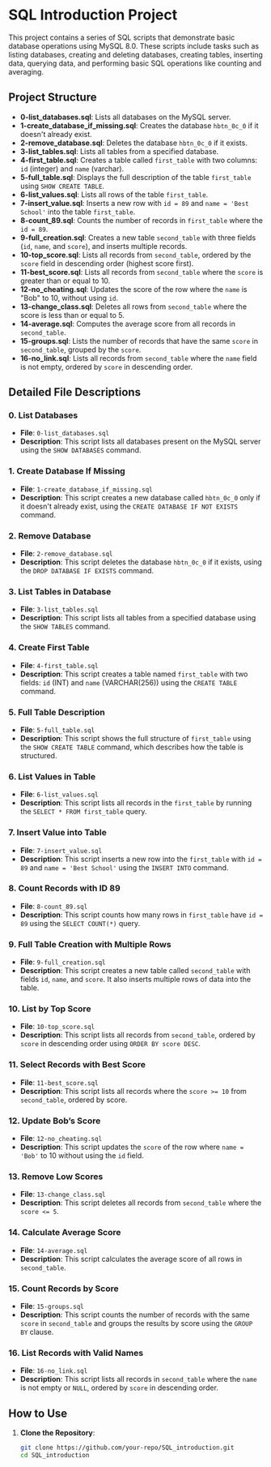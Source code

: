 # SQL Introduction Project

This project contains a series of SQL scripts that demonstrate basic database operations using MySQL 8.0. These scripts include tasks such as listing databases, creating and deleting databases, creating tables, inserting data, querying data, and performing basic SQL operations like counting and averaging.

## Project Structure

- **0-list_databases.sql**: Lists all databases on the MySQL server.
- **1-create_database_if_missing.sql**: Creates the database `hbtn_0c_0` if it doesn't already exist.
- **2-remove_database.sql**: Deletes the database `hbtn_0c_0` if it exists.
- **3-list_tables.sql**: Lists all tables from a specified database.
- **4-first_table.sql**: Creates a table called `first_table` with two columns: `id` (integer) and `name` (varchar).
- **5-full_table.sql**: Displays the full description of the table `first_table` using `SHOW CREATE TABLE`.
- **6-list_values.sql**: Lists all rows of the table `first_table`.
- **7-insert_value.sql**: Inserts a new row with `id = 89` and `name = 'Best School'` into the table `first_table`.
- **8-count_89.sql**: Counts the number of records in `first_table` where the `id = 89`.
- **9-full_creation.sql**: Creates a new table `second_table` with three fields (`id`, `name`, and `score`), and inserts multiple records.
- **10-top_score.sql**: Lists all records from `second_table`, ordered by the `score` field in descending order (highest score first).
- **11-best_score.sql**: Lists all records from `second_table` where the `score` is greater than or equal to 10.
- **12-no_cheating.sql**: Updates the score of the row where the `name` is "Bob" to 10, without using `id`.
- **13-change_class.sql**: Deletes all rows from `second_table` where the score is less than or equal to 5.
- **14-average.sql**: Computes the average score from all records in `second_table`.
- **15-groups.sql**: Lists the number of records that have the same `score` in `second_table`, grouped by the `score`.
- **16-no_link.sql**: Lists all records from `second_table` where the `name` field is not empty, ordered by `score` in descending order.

## Detailed File Descriptions

### 0. List Databases
- **File**: `0-list_databases.sql`
- **Description**: This script lists all databases present on the MySQL server using the `SHOW DATABASES` command.

### 1. Create Database If Missing
- **File**: `1-create_database_if_missing.sql`
- **Description**: This script creates a new database called `hbtn_0c_0` only if it doesn't already exist, using the `CREATE DATABASE IF NOT EXISTS` command.

### 2. Remove Database
- **File**: `2-remove_database.sql`
- **Description**: This script deletes the database `hbtn_0c_0` if it exists, using the `DROP DATABASE IF EXISTS` command.

### 3. List Tables in Database
- **File**: `3-list_tables.sql`
- **Description**: This script lists all tables from a specified database using the `SHOW TABLES` command.

### 4. Create First Table
- **File**: `4-first_table.sql`
- **Description**: This script creates a table named `first_table` with two fields: `id` (INT) and `name` (VARCHAR(256)) using the `CREATE TABLE` command.

### 5. Full Table Description
- **File**: `5-full_table.sql`
- **Description**: This script shows the full structure of `first_table` using the `SHOW CREATE TABLE` command, which describes how the table is structured.

### 6. List Values in Table
- **File**: `6-list_values.sql`
- **Description**: This script lists all records in the `first_table` by running the `SELECT * FROM first_table` query.

### 7. Insert Value into Table
- **File**: `7-insert_value.sql`
- **Description**: This script inserts a new row into the `first_table` with `id = 89` and `name = 'Best School'` using the `INSERT INTO` command.

### 8. Count Records with ID 89
- **File**: `8-count_89.sql`
- **Description**: This script counts how many rows in `first_table` have `id = 89` using the `SELECT COUNT(*)` query.

### 9. Full Table Creation with Multiple Rows
- **File**: `9-full_creation.sql`
- **Description**: This script creates a new table called `second_table` with fields `id`, `name`, and `score`. It also inserts multiple rows of data into the table.

### 10. List by Top Score
- **File**: `10-top_score.sql`
- **Description**: This script lists all records from `second_table`, ordered by `score` in descending order using `ORDER BY score DESC`.

### 11. Select Records with Best Score
- **File**: `11-best_score.sql`
- **Description**: This script lists all records where the `score >= 10` from `second_table`, ordered by score.

### 12. Update Bob’s Score
- **File**: `12-no_cheating.sql`
- **Description**: This script updates the `score` of the row where `name = 'Bob'` to 10 without using the `id` field.

### 13. Remove Low Scores
- **File**: `13-change_class.sql`
- **Description**: This script deletes all records from `second_table` where the `score <= 5`.

### 14. Calculate Average Score
- **File**: `14-average.sql`
- **Description**: This script calculates the average score of all rows in `second_table`.

### 15. Count Records by Score
- **File**: `15-groups.sql`
- **Description**: This script counts the number of records with the same `score` in `second_table` and groups the results by score using the `GROUP BY` clause.

### 16. List Records with Valid Names
- **File**: `16-no_link.sql`
- **Description**: This script lists all records in `second_table` where the `name` is not empty or `NULL`, ordered by `score` in descending order.

## How to Use

1. **Clone the Repository**:
   ```bash
   git clone https://github.com/your-repo/SQL_introduction.git
   cd SQL_introduction
